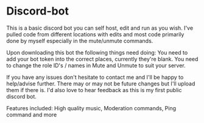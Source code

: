 # Discord-bot
This is a basic discord bot you can self host, edit and run as you wish. I've pulled code from different locations with edits and most code primarily done by myself especially in the mute/unmute commands.

Upon downloading this bot the following things need doing:
You need to add your bot token into the correct places, currently they're blank.
You need to change the role ID's / names in Mute and Unmute to suit your server.

If you have any issues don't hesitate to contact me and I'll be happy to help/advise further. There may or may not be future changes but I'll upload them if there is. I'd also love to hear feedback as this is my first public discord bot.

Features included:
High quality music,
Moderation commands,
Ping command and more
